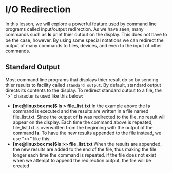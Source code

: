 # I/O Redirection

In this lesson, we will explore a powerful feature used by command line programs called input/output redirection. As we have seen, many commands such as **ls** print thier output on the display. This does not have to be the case, however. By using some special notations we can redirect the output of many commands to files, devices, and even to the input of other commands.

## Standard Output

Most command line programs that displays thier result do so by sending thier results to facility called `standard output`. By default, standard output directs its contents to the display. To redirect standard output to a file, the ">" character is used like this below:

- **[me@linuxbox me]$ ls > file_list.txt**
  In the example above the **ls** command is executed and the results are written in a file named file_list.txt. Since the output of **ls** was redirected to the file, no result will appear on the display. Each time the command above is repeated, file_list.txt is overwritten from the beginning with the output of the command **ls**. To have the new results appended to the file instead, we use ">>" like this:
- **[me@linuxbox me]$ls >> file_list.txt**
  When the results are appended, the new results are added to the end of the file, thus making the file longer each time the command is repeated. if the file does not exist when we attempt to append the redirection output, the file will be created

